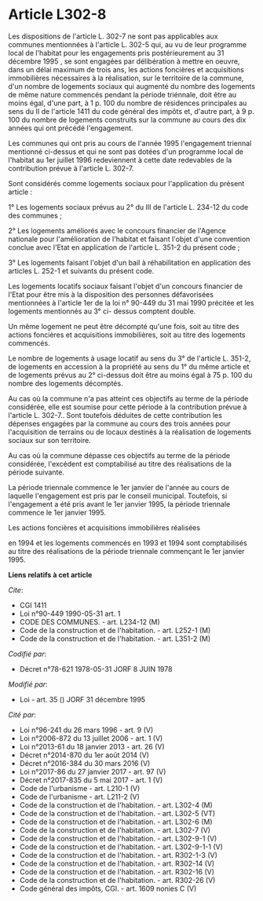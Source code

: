 # Article L302-8

Les dispositions de l'article L. 302-7 ne sont pas applicables aux communes mentionnées à l'article L. 302-5 qui, au vu de
leur programme local de l'habitat pour les engagements pris postérieurement au 31 décembre 1995 , se sont engagées par
délibération à mettre en oeuvre, dans un délai maximum de trois ans, les actions foncières et acquisitions immobilières
nécessaires à la réalisation, sur le territoire de la commune, d'un nombre de logements sociaux qui augmenté du nombre des
logements de même nature commencés pendant la période triénnale, doit être au moins égal, d'une part, à 1 p. 100 du nombre de
résidences principales au sens du II de l'article 1411 du code général des impôts et, d'autre part, à 9 p. 100 du nombre de
logements construits sur la commune au cours des dix années qui ont précédé l'engagement.

Les communes qui ont pris au cours de l'année 1995 l'engagement triennal mentionné ci-dessus et qui ne sont pas dotées d'un
programme local de l'habitat au 1er juillet 1996 redeviennent à cette date redevables de la contribution prévue à l'article
L. 302-7.

Sont considérés comme logements sociaux pour l'application du présent article :

1° Les logements sociaux prévus au 2° du III de l'article L. 234-12 du code des communes ;

2° Les logements améliorés avec le concours financier de l'Agence nationale pour l'amélioration de l'habitat et faisant
l'objet d'une convention conclue avec l'Etat en application de l'article L. 351-2 du présent code ;

3° Les logements faisant l'objet d'un bail à réhabilitation en application des articles L. 252-1 et suivants du présent code.

Les logements locatifs sociaux faisant l'objet d'un concours financier de l'Etat pour être mis à la disposition des personnes
défavorisées mentionnées à l'article 1er de la loi n° 90-449 du 31 mai 1990 précitée et les logements mentionnés au 3° ci-
dessus comptent double.

Un même logement ne peut être décompté qu'une fois, soit au titre des actions foncières et acquisitions immobilières, soit au
titre des logements commencés.

Le nombre de logements à usage locatif au sens du 3° de l'article L. 351-2, de logements en accession à la propriété au sens
du 1° du même article et de logements prévus au 2° ci-dessus doit être au moins égal à 75 p. 100 du nombre des logements
décomptés.

Au cas où la commune n'a pas atteint ces objectifs au terme de la période considérée, elle est soumise pour cette période à
la contribution prévue à l'article L. 302-7..    Sont toutefois déduites de cette contribution les dépenses engagées par la
commune au cours des trois années pour l'acquisition de terrains ou de locaux destinés à la réalisation de logements sociaux
sur son territoire.

Au cas où la commune dépasse ces objectifs au terme de la période considérée, l'excédent est comptabilisé au titre des
réalisations de la période suivante.

La période triennale commence le 1er janvier de l'année au cours de laquelle l'engagement est pris par le conseil municipal.
Toutefois, si l'engagement a été pris avant le 1er janvier 1995, la période triennale commence le 1er janvier 1995.

Les actions foncières et acquisitions immobilières réalisées

en 1994 et les logements commencés en 1993 et 1994 sont comptabilisés au titre des réalisations de la période triennale
commençant le 1er janvier 1995.

**Liens relatifs à cet article**

_Cite_:

  - CGI 1411
  - Loi n°90-449 1990-05-31 art. 1
  - CODE DES COMMUNES. - art. L234-12 (M)
  - Code de la construction et de l'habitation. - art. L252-1 (M)
  - Code de la construction et de l'habitation. - art. L351-2 (M)

_Codifié par_:

  - Décret n°78-621 1978-05-31 JORF 8 JUIN 1978

_Modifié par_:

  - Loi - art. 35 () JORF 31 décembre 1995

_Cité par_:

  - Loi n°96-241 du 26 mars 1996 - art. 9 (V)
  - Loi n°2006-872 du 13 juillet 2006 - art. 1 (V)
  - Loi n°2013-61 du 18 janvier 2013 - art. 26 (V)
  - Décret n°2014-870 du 1er août 2014 (V)
  - Décret n°2016-384 du 30 mars 2016 (V)
  - Loi n°2017-86 du 27 janvier 2017 - art. 97 (V)
  - Décret n°2017-835 du 5 mai 2017 - art. 1 (V)
  - Code de l'urbanisme - art. L210-1 (V)
  - Code de l'urbanisme - art. L211-2 (V)
  - Code de la construction et de l'habitation. - art. L302-4 (M)
  - Code de la construction et de l'habitation. - art. L302-5 (VT)
  - Code de la construction et de l'habitation. - art. L302-6 (M)
  - Code de la construction et de l'habitation. - art. L302-7 (V)
  - Code de la construction et de l'habitation. - art. L302-9-1 (V)
  - Code de la construction et de l'habitation. - art. L302-9-1-1 (V)
  - Code de la construction et de l'habitation. - art. R302-1-3 (V)
  - Code de la construction et de l'habitation. - art. R302-14 (V)
  - Code de la construction et de l'habitation. - art. R302-16 (V)
  - Code de la construction et de l'habitation. - art. R302-26 (V)
  - Code général des impôts, CGI. - art. 1609 nonies C (V)
